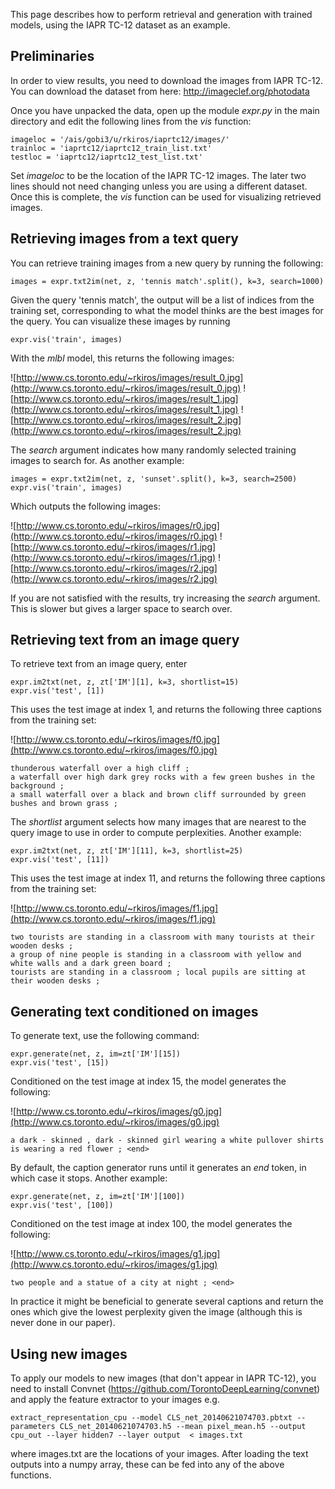 This page describes how to perform retrieval and generation with trained models, using the IAPR TC-12 dataset as an example.

## Preliminaries ##

In order to view results, you need to download the images from IAPR TC-12. You can download the dataset from here: http://imageclef.org/photodata

Once you have unpacked the data, open up the module _expr.py_ in the main directory and edit the following lines from the _vis_ function:

```
imageloc = '/ais/gobi3/u/rkiros/iaprtc12/images/'
trainloc = 'iaprtc12/iaprtc12_train_list.txt'
testloc = 'iaprtc12/iaprtc12_test_list.txt'
```

Set _imageloc_ to be the location of the IAPR TC-12 images. The later two lines should not need changing unless you are using a different dataset. Once this is complete, the _vis_ function can be used for visualizing retrieved images.

## Retrieving images from a text query ##

You can retrieve training images from a new query by running the following:

```
images = expr.txt2im(net, z, 'tennis match'.split(), k=3, search=1000)
```

Given the query 'tennis match', the output will be a list of indices from the training set, corresponding to what the model thinks are the best images for the query. You can visualize these images by running

```
expr.vis('train', images)
```

With the _mlbl_ model, this returns the following images:

![http://www.cs.toronto.edu/~rkiros/images/result_0.jpg](http://www.cs.toronto.edu/~rkiros/images/result_0.jpg) ![http://www.cs.toronto.edu/~rkiros/images/result_1.jpg](http://www.cs.toronto.edu/~rkiros/images/result_1.jpg) ![http://www.cs.toronto.edu/~rkiros/images/result_2.jpg](http://www.cs.toronto.edu/~rkiros/images/result_2.jpg)

The _search_ argument indicates how many randomly selected training images to search for. As another example:

```
images = expr.txt2im(net, z, 'sunset'.split(), k=3, search=2500)
expr.vis('train', images)
```

Which outputs the following images:

![http://www.cs.toronto.edu/~rkiros/images/r0.jpg](http://www.cs.toronto.edu/~rkiros/images/r0.jpg)
![http://www.cs.toronto.edu/~rkiros/images/r1.jpg](http://www.cs.toronto.edu/~rkiros/images/r1.jpg)
![http://www.cs.toronto.edu/~rkiros/images/r2.jpg](http://www.cs.toronto.edu/~rkiros/images/r2.jpg)

If you are not satisfied with the results, try increasing the _search_ argument. This is slower but gives a larger space to search over.

## Retrieving text from an image query ##

To retrieve text from an image query, enter

```
expr.im2txt(net, z, zt['IM'][1], k=3, shortlist=15)
expr.vis('test', [1])
```

This uses the test image at index 1, and returns the following three captions from the training set:

![http://www.cs.toronto.edu/~rkiros/images/f0.jpg](http://www.cs.toronto.edu/~rkiros/images/f0.jpg)
```
thunderous waterfall over a high cliff ;
a waterfall over high dark grey rocks with a few green bushes in the background ;
a small waterfall over a black and brown cliff surrounded by green bushes and brown grass ;
```

The _shortlist_ argument selects how many images that are nearest to the query image to use in order to compute perplexities. Another example:

```
expr.im2txt(net, z, zt['IM'][11], k=3, shortlist=25)
expr.vis('test', [11])
```

This uses the test image at index 11, and returns the following three captions from the training set:

![http://www.cs.toronto.edu/~rkiros/images/f1.jpg](http://www.cs.toronto.edu/~rkiros/images/f1.jpg)
```
two tourists are standing in a classroom with many tourists at their wooden desks ;
a group of nine people is standing in a classroom with yellow and white walls and a dark green board ;
tourists are standing in a classroom ; local pupils are sitting at their wooden desks ;

```

## Generating text conditioned on images ##

To generate text, use the following command:

```
expr.generate(net, z, im=zt['IM'][15])
expr.vis('test', [15])
```

Conditioned on the test image at index 15, the model generates the following:

![http://www.cs.toronto.edu/~rkiros/images/g0.jpg](http://www.cs.toronto.edu/~rkiros/images/g0.jpg)

```
a dark - skinned , dark - skinned girl wearing a white pullover shirts is wearing a red flower ; <end>
```

By default, the caption generator runs until it generates an _end_ token, in which case it stops. Another example:

```
expr.generate(net, z, im=zt['IM'][100])
expr.vis('test', [100])
```

Conditioned on the test image at index 100, the model generates the following:

![http://www.cs.toronto.edu/~rkiros/images/g1.jpg](http://www.cs.toronto.edu/~rkiros/images/g1.jpg)
```
two people and a statue of a city at night ; <end>
```

In practice it might be beneficial to generate several captions and return the ones which give the lowest perplexity given the image (although this is never done in our paper).

## Using new images ##

To apply our models to new images (that don't appear in IAPR TC-12), you need to install Convnet (https://github.com/TorontoDeepLearning/convnet) and apply the feature extractor to your images e.g.

```
extract_representation_cpu --model CLS_net_20140621074703.pbtxt --parameters CLS_net_20140621074703.h5 --mean pixel_mean.h5 --output cpu_out --layer hidden7 --layer output  < images.txt
```

where images.txt are the locations of your images. After loading the text outputs into a numpy array, these can be fed into any of the above functions.